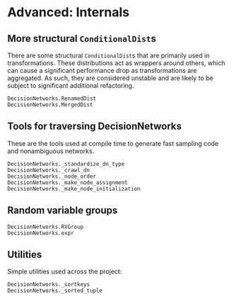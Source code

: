 # Advanced: Internals

## More structural `ConditionalDist`s
There are some structural `ConditionalDist`s that are primarily used in transformations.
These distributions act as wrappers around others, which can cause a significant performance
drop as transformations are aggregated. As such, they are considered unstable and are likely
to be subject to significant additional refactoring.

```@docs
DecisionNetworks.RenamedDist
DecisionNetworks.MergedDist
```


## Tools for traversing DecisionNetworks
These are the tools used at compile time to generate fast sampling code and nonambiguous
networks.

```@docs
DecisionNetworks._standardize_dn_type
DecisionNetworks._crawl_dn
DecisionNetworks._node_order
DecisionNetworks._make_node_assignment
DecisionNetworks._make_node_initialization
```

## Random variable groups

```@docs
DecisionNetworks.RVGroup
DecisionNetworks.expr
```

## Utilities
Simple utilities used across the project:

```@docs
DecisionNetworks._sortkeys
DecisionNetworks._sorted_tuple

```